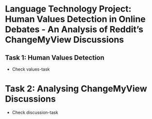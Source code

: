 # Language Technology Project: Human Values Detection in Online Debates - An Analysis of Reddit’s ChangeMyView Discussions


## Task 1: Human Values Detection

* Check values-task

# Task 2: Analysing ChangeMyView Discussions 

* Check discussion-task

